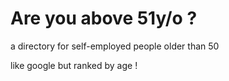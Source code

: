 # Are you above 51y/o ?

a directory for self-employed people older than 50

like google but ranked by age !
